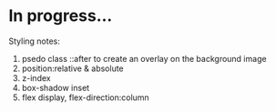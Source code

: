 # In progress... 

Styling notes:
1. psedo class ::after to create an overlay on the background image 
2. position:relative & absolute
3. z-index
4. box-shadow inset
5. flex display, flex-direction:column
